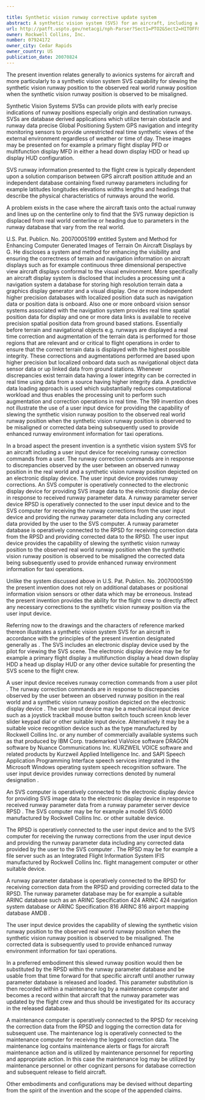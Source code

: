 ```yaml
---

title: Synthetic vision runway corrective update system
abstract: A synthetic vision system (SVS) for an aircraft, including a user input device for receiving runway correction commands from a user. The runway correction commands are in response to discrepancies observed by the user between an observed runway position in the real world and a synthetic vision runway position depicted on an electronic display device. The user input device provides runway corrections. An SVS computer is operatively connected to the electronic display device for providing SVS image data to the electronic display device in response to received runway parameter data. A runway parameter server device (RPSD) is operatively connected to the user input device and to the SVS computer for receiving the runway corrections from the user input device and providing the runway parameter data, including any corrected data provided by the user, to the SVS computer. A runway parameter database is operatively connected to the RPSD for receiving correction data from the RPSD and providing corrected data to the RPSD. The user input device provides the capability of stewing the synthetic vision runway position to the observed real-world runway position when the synthetic vision runway position is observed to be misaligned, the corrected data being subsequently used to provide enhanced runway environment information for taxi operations.
url: http://patft.uspto.gov/netacgi/nph-Parser?Sect1=PTO2&Sect2=HITOFF&p=1&u=%2Fnetahtml%2FPTO%2Fsearch-adv.htm&r=1&f=G&l=50&d=PALL&S1=07924172&OS=07924172&RS=07924172
owner: Rockwell Collins, Inc.
number: 07924172
owner_city: Cedar Rapids
owner_country: US
publication_date: 20070824
---
```

The present invention relates generally to avionics systems for aircraft and more particularly to a synthetic vision system SVS capability for slewing the synthetic vision runway position to the observed real world runway position when the synthetic vision runway position is observed to be misaligned.

Synthetic Vision Systems SVSs can provide pilots with early precise indications of runway positions especially origin and destination runways. SVSs are database derived applications which utilize terrain obstacle and runway data precise Global Positioning System GPS navigation and integrity monitoring sensors to provide unrestricted real time synthetic views of the external environment regardless of weather or time of day. These images may be presented on for example a primary flight display PFD or multifunction display MFD in either a head down display HDD or head up display HUD configuration.

SVS runway information presented to the flight crew is typically dependent upon a solution comparison between GPS aircraft position attitude and an independent database containing fixed runway parameters including for example latitudes longitudes elevations widths lengths and headings that describe the physical characteristics of runways around the world.

A problem exists in the case where the aircraft taxis onto the actual runway and lines up on the centerline only to find that the SVS runway depiction is displaced from real world centerline or heading due to parameters in the runway database that vary from the real world.

U.S. Pat. Publicn. No. 20070005199 entitled System and Method for Enhancing Computer Generated Images of Terrain On Aircraft Displays by G. He discloses a system and method for enhancing the visibility and ensuring the correctness of terrain and navigation information on aircraft displays such as for example continuous three dimensional perspective view aircraft displays conformal to the visual environment. More specifically an aircraft display system is disclosed that includes a processing unit a navigation system a database for storing high resolution terrain data a graphics display generator and a visual display. One or more independent higher precision databases with localized position data such as navigation data or position data is onboard. Also one or more onboard vision sensor systems associated with the navigation system provides real time spatial position data for display and one or more data links is available to receive precision spatial position data from ground based stations. Essentially before terrain and navigational objects e.g. runways are displayed a real time correction and augmentation of the terrain data is performed for those regions that are relevant and or critical to flight operations in order to ensure that the correct terrain data is displayed with the highest possible integrity. These corrections and augmentations performed are based upon higher precision but localized onboard data such as navigational object data sensor data or up linked data from ground stations. Whenever discrepancies exist terrain data having a lower integrity can be corrected in real time using data from a source having higher integrity data. A predictive data loading approach is used which substantially reduces computational workload and thus enables the processing unit to perform such augmentation and correction operations in real time. The 199 invention does not illustrate the use of a user input device for providing the capability of slewing the synthetic vision runway position to the observed real world runway position when the synthetic vision runway position is observed to be misaligned or corrected data being subsequently used to provide enhanced runway environment information for taxi operations.

In a broad aspect the present invention is a synthetic vision system SVS for an aircraft including a user input device for receiving runway correction commands from a user. The runway correction commands are in response to discrepancies observed by the user between an observed runway position in the real world and a synthetic vision runway position depicted on an electronic display device. The user input device provides runway corrections. An SVS computer is operatively connected to the electronic display device for providing SVS image data to the electronic display device in response to received runway parameter data. A runway parameter server device RPSD is operatively connected to the user input device and to the SVS computer for receiving the runway corrections from the user input device and providing the runway parameter data including any corrected data provided by the user to the SVS computer. A runway parameter database is operatively connected to the RPSD for receiving correction data from the RPSD and providing corrected data to the RPSD. The user input device provides the capability of slewing the synthetic vision runway position to the observed real world runway position when the synthetic vision runway position is observed to be misaligned the corrected data being subsequently used to provide enhanced runway environment information for taxi operations.

Unlike the system discussed above in U.S. Pat. Publicn. No. 20070005199 the present invention does not rely on additional databases or positional information vision sensors or other data which may be erroneous. Instead the present invention provides the ability for the flight crew to directly affect any necessary corrections to the synthetic vision runway position via the user input device.

Referring now to the drawings and the characters of reference marked thereon illustrates a synthetic vision system SVS for an aircraft in accordance with the principles of the present invention designated generally as . The SVS includes an electronic display device used by the pilot for viewing the SVS scene. The electronic display device may be for example a primary flight display a multifunction display a head down display HDD a head up display HUD or any other device suitable for presenting the SVS scene to the flight crew.

A user input device receives runway correction commands from a user pilot . The runway correction commands are in response to discrepancies observed by the user between an observed runway position in the real world and a synthetic vision runway position depicted on the electronic display device . The user input device may be a mechanical input device such as a joystick trackball mouse button switch touch screen knob lever slider keypad dial or other suitable input device. Alternatively it may be a suitable voice recognition device such as the type manufactured by Rockwell Collins Inc. or any number of commercially available systems such as that produced by IBM Corp. trademarked ViaVoice software DRAGON software by Nuance Communications Inc. KURZWEIL VOICE software and related products by Kurzweil Applied Intelligence Inc. and SAPI Speech Application Programming Interface speech services integrated in the Microsoft Windows operating system speech recognition software. The user input device provides runway corrections denoted by numeral designation .

An SVS computer is operatively connected to the electronic display device for providing SVS image data to the electronic display device in response to received runway parameter data from a runway parameter server device RPSD . The SVS computer may be for example a model SVS 6000 manufactured by Rockwell Collins Inc. or other suitable device.

The RPSD is operatively connected to the user input device and to the SVS computer for receiving the runway corrections from the user input device and providing the runway parameter data including any corrected data provided by the user to the SVS computer . The RPSD may be for example a file server such as an Integrated Flight Information System IFIS manufactured by Rockwell Collins Inc. flight management computer or other suitable device.

A runway parameter database is operatively connected to the RPSD for receiving correction data from the RPSD and providing corrected data to the RPSD. The runway parameter database may be for example a suitable ARINC database such as an ARINC Specification 424 ARINC 424 navigation system database or ARINC Specification 816 ARINC 816 airport mapping database AMDB .

The user input device provides the capability of slewing the synthetic vision runway position to the observed real world runway position when the synthetic vision runway position is observed to be misaligned. The corrected data is subsequently used to provide enhanced runway environment information for taxi operations.

In a preferred embodiment this slewed runway position would then be substituted by the RPSD within the runway parameter database and be usable from that time forward for that specific aircraft until another runway parameter database is released and loaded. This parameter substitution is then recorded within a maintenance log by a maintenance computer and becomes a record within that aircraft that the runway parameter was updated by the flight crew and thus should be investigated for its accuracy in the released database.

A maintenance computer is operatively connected to the RPSD for receiving the correction data from the RPSD and logging the correction data for subsequent use. The maintenance log is operatively connected to the maintenance computer for receiving the logged correction data. The maintenance log contains maintenance alerts or flags for aircraft maintenance action and is utilized by maintenance personnel for reporting and appropriate action. In this case the maintenance log may be utilized by maintenance personnel or other cognizant persons for database correction and subsequent release to field aircraft.

Other embodiments and configurations may be devised without departing from the spirit of the invention and the scope of the appended claims.

